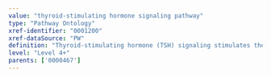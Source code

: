 ```yaml
---
value: "thyroid-stimulating hormone signaling pathway"
type: "Pathway Ontology"
xref-identifier: "0001200"
xref-dataSource: "PW"
definition: "Thyroid-stimulating hormone (TSH) signaling stimulates the secretion of thyroid hormone. Its own secretion is dependent upon activation of thyrotropin-releasing hormone (TRH) in the hypothalamus by low levels of thyroid hormone (TH). TRH, TSH and TH signaling pathways are part of the hypothalamic-pituitary-thyroid (HPT) axis for which TH itself provides a negative regulatory loop."
level: "Level 4+"
parents: ['0000467']
---
```

